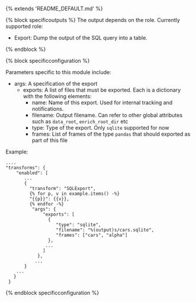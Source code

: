 {% extends 'README_DEFAULT.md' %} 

{% block specificoutputs %} 
The output depends on the role. Currently supported role:

* Export: Dump the output of the SQL query into a table. 

{% endblock %} 

{% block specificconfiguration %} 

Parameters specific to this module include: 

* args: A specification of the export 
  * exports: A list of files that must be exported. Each is a 
    dictionary with the following elements: 
      * name: Name of this export. Used for internal tracking and notifications. 
      * filename: Output filename. Can refer to other global attributes such as `data_root`, `enrich_root_dir` etc
      * type: Type of the export. Only `sqlite` supported for now 
      * frames: List of frames of the type `pandas` that should 
        exported as part of this file 

Example: 

    ....
    "transforms": {
        "enabled": [
           ...
           { 
             "transform": "SQLExport", 
             {% for p, v in example.items() -%} 
             "{{p}}": {{v}},
             {% endfor -%} 
              "args": {
                  "exports": [
                    { 
                       "type": "sqlite", 
                       "filename": "%(output)s/cars.sqlite",
                       "frames": ["cars", "alpha"]
                    },
                   ...
                  ]
                },
               ...
           }
        ...
       }
     }

{% endblock specificconfiguration %} 
